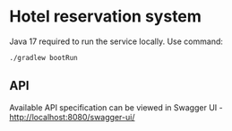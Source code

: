 # Hotel reservation system

Java 17 required to run the service locally. Use command:

```bash 
./gradlew bootRun
```

## API

Available API specification can be viewed in Swagger UI - [http://localhost:8080/swagger-ui/](http://localhost:8080/swagger-ui/)
